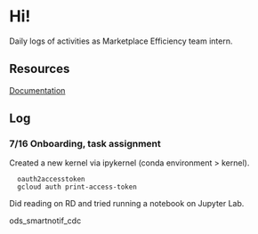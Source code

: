 # Hi!
Daily logs of activities as Marketplace Efficiency team intern.

## Resources

[Documentation](https://platform.indrive.dev/docs/smartnotif/main?path=/docs/requirements/README.md)


## Log

### 7/16 Onboarding, task assignment
Created a new kernel via ipykernel (conda environment > kernel).
```
  oauth2accesstoken
  gcloud auth print-access-token
```
Did reading on RD and tried running a notebook on Jupyter Lab.

ods_smartnotif_cdc

